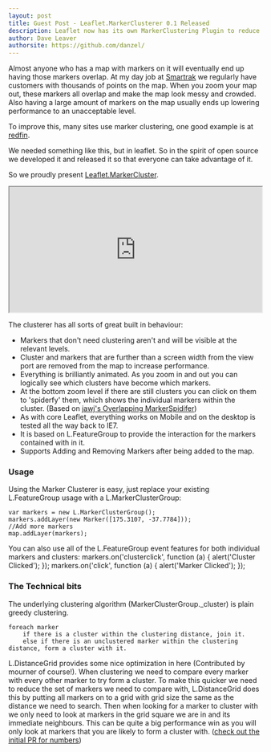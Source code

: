 ```yaml
---
layout: post
title: Guest Post - Leaflet.MarkerClusterer 0.1 Released
description: Leaflet now has its own MarkerClustering Plugin to reduce the visual clutter on your maps.
author: Dave Leaver
authorsite: https://github.com/danzel/
---
```


Almost anyone who has a map with markers on it will eventually end up having those markers overlap. At my day job at <a href="http://www.smartrak.co.nz/" title="Smartrak GPS Fleet Tracking">Smartrak</a> we regularly have customers with thousands of points on the map.
When you zoom your map out, these markers all overlap and make the map look messy and crowded. Also having a large amount of markers on the map usually ends up lowering performance to an unacceptable level.

To improve this, many sites use marker clustering, one good example is at <a href="http://www.redfin.com/homes-for-sale">redfin</a>.

We needed something like this, but in leaflet. So in the spirit of open source we developed it and released it so that everyone can take advantage of it.

So we proudly present <a href="https://github.com/danzel/Leaflet.markercluster">Leaflet.MarkerCluster</a>.

<iframe src="http://danzel.github.com/Leaflet.markercluster/example/marker-clustering-realworld-mobile.388.html" style="height: 250px; width: 100%"></iframe>


The clusterer has all sorts of great built in behaviour:

 *   Markers that don't need clustering aren't and will be visible at the relevant levels.
 *   Cluster and markers that are further than a screen width from the view port are removed from the map to increase performance.
 *   Everything is brilliantly animated. As you zoom in and out you can logically see which clusters have become which markers.
 *   At the bottom zoom level if there are still clusters you can click on them to 'spiderfy' them, which shows the individual markers within the cluster. (Based on <a href="https://github.com/jawj/OverlappingMarkerSpiderfier-Leaflet">jawj's Overlapping MarkerSpidifer</a>)
 *   As with core Leaflet, everything works on Mobile and on the desktop is tested all the way back to IE7.
 *   It is based on L.FeatureGroup to provide the interaction for the markers contained with in it.
 *   Supports Adding and Removing Markers after being added to the map.

### Usage

Using the Marker Clusterer is easy, just replace your existing L.FeatureGroup usage with a L.MarkerClusterGroup:

    var markers = new L.MarkerClusterGroup();
	markers.addLayer(new Marker([175.3107, -37.7784]));
	//Add more markers
	map.addLayer(markers);

You can also use all of the L.FeatureGroup event features for both individual markers and clusters:
	markers.on('clusterclick', function (a) { alert('Cluster Clicked'); });
	markers.on('click', function (a) { alert('Marker Clicked'); });

### The Technical bits

The underlying clustering algorithm (MarkerClusterGroup._cluster) is plain greedy clustering.

    foreach marker
        if there is a cluster within the clustering distance, join it.
        else if there is an unclustered marker within the clustering distance, form a cluster with it.

L.DistanceGrid provides some nice optimization in here (Contributed by mourner of course!).
When clustering we need to compare every marker with every other marker to try form a cluster.
To make this quicker we need to reduce the set of markers we need to compare with, L.DistanceGrid does this by putting all markers on to a grid with grid size the same as the distance we need to search.
Then when looking for a marker to cluster with we only need to look at markers in the grid square we are in and its immediate neighbours.
This can be quite a big performance win as you will only look at markers that you are likely to form a cluster with. (<a href="https://github.com/danzel/Leaflet.markercluster/pull/29">check out the initial PR for numbers</a>)
